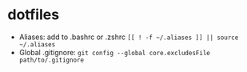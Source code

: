 # dotfiles
* Aliases: add to .bashrc or .zshrc `[[ ! -f ~/.aliases ]] || source ~/.aliases`
* Global .gitignore: `git config --global core.excludesFile path/to/.gitignore`

